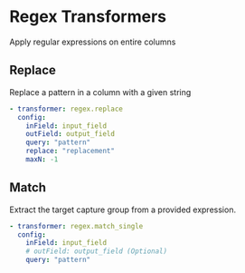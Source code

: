 # Regex Transformers
Apply regular expressions on entire columns

## Replace
Replace a pattern in a column with a given string

```yaml
- transformer: regex.replace
  config:
    inField: input_field
    outField: output_field
    query: "pattern"
    replace: "replacement"
    maxN: -1
```

## Match
Extract the target capture group from a provided expression.

```yaml
- transformer: regex.match_single
  config:
    inField: input_field
    # outField: output_field (Optional)
    query: "pattern"
```